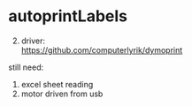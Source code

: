 # autoprintLabels

2. driver:       
https://github.com/computerlyrik/dymoprint

still need:       
1. excel sheet reading        
3. motor driven from usb               
